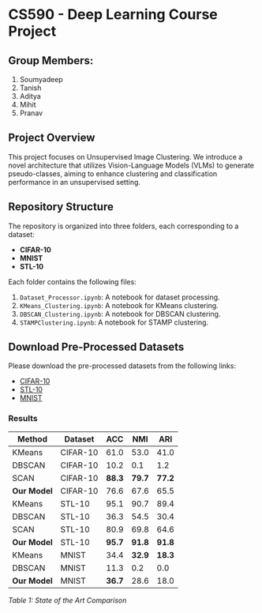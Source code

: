# CS590 - Deep Learning Course Project

## Group Members:
1. Soumyadeep
2. Tanish
3. Aditya
4. Mihit
5. Pranav

## Project Overview
This project focuses on Unsupervised Image Clustering. We introduce a novel architecture that utilizes Vision-Language Models (VLMs) to generate pseudo-classes, aiming to enhance clustering and classification performance in an unsupervised setting.

## Repository Structure
The repository is organized into three folders, each corresponding to a dataset:
- **CIFAR-10**
- **MNIST**
- **STL-10**

Each folder contains the following files:
1. `Dataset_Processor.ipynb`: A notebook for dataset processing.
2. `KMeans_Clustering.ipynb`: A notebook for KMeans clustering.
3. `DBSCAN_Clustering.ipynb`: A notebook for DBSCAN clustering.
4. `STAMPClustering.ipynb`: A notebook for STAMP clustering.

## Download Pre-Processed Datasets
Please download the pre-processed datasets from the following links:

- [CIFAR-10](https://www.kaggle.com/datasets/soumyadeeppaul196/cifar-10-processed)
- [STL-10](https://www.kaggle.com/datasets/adityamandal1406/stl-10-processed)
- [MNIST](https://www.kaggle.com/datasets/adityamandal1406/mnist-processed)

### Results

| **Method**      | **Dataset** | **ACC** | **NMI** | **ARI** |
|-----------------|-------------|---------|---------|---------|
| KMeans          | CIFAR-10    | 61.0    | 53.0    | 41.0    |
| DBSCAN          | CIFAR-10    | 10.2    | 0.1     | 1.2     |
| SCAN            | CIFAR-10    | **88.3**| **79.7**| **77.2**|
| **Our Model**   | CIFAR-10    | 76.6    | 67.6    | 65.5    |
| KMeans          | STL-10      | 95.1    | 90.7    | 89.4    |
| DBSCAN          | STL-10      | 36.3    | 54.5    | 30.4    |
| SCAN            | STL-10      | 80.9    | 69.8    | 64.6    |
| **Our Model**   | STL-10      | **95.7**| **91.8**| **91.8**|
| KMeans          | MNIST       | 34.4    | **32.9**| **18.3**|
| DBSCAN          | MNIST       | 11.3    | 0.2     | 0.0     |
| **Our Model**   | MNIST       | **36.7**| 28.6    | 18.0    |

*Table 1: State of the Art Comparison*

